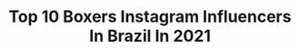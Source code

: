 ---
title: Top 10 Boxers Instagram Influencers In Brazil In 2021
description: >-
  Find top boxers Instagram influencers in Brazil in 2021. Most popular hashtags: #dog #boxerlove #boxerdog #clubinhodosboxers.
platform: Instagram
hits: 49
text_top: Identify the top-rated Instagram influencers on inBeat.
text_bottom: Our platform holds 49 Instagram influencers like this in Brazil for you to contact.
profiles:
  - username: "leandrotorneiro"
    fullname: >-
      Leandro Torneiro
    bio: >-
      919k no YouTube Patrocinadores:@lojadomecanico @boxersoldas @emasterelevadores Email Comercial: leandrotorneiro1@gmail.com
    location: "Brazil"
    followers: 76819
    engagement: 587
    commentsToLikes: 0.017899
    id: ck15rcxor7ayl0i19eo1g1jr4
    verified: false
    hashtags: ""
  - username: "boxerboris_"
    fullname: >-
      Boris 04/11/15⭐Shiro 07/01/18
    bio: >-
      Boris - Boxer, carinhoso e atrapalhado, embaixador @petmoove @labovetoficial @atelielacosdesol @dogtripbr Shiro - Akita, guloso e branquelo
    location: "Brazil"
    followers: 13856
    engagement: 768
    commentsToLikes: 0.174989
    id: ck9we27ufi9kq0j78sqkxef6j
    verified: false
    hashtags: "#akitaclub, #akitabranco, #atelielacosdesol, #boxerdog"
  - username: "peleantoniobb"
    fullname: >-
      ✨PELÉ ANTÔNIO ✨
    bio: >-
      •Boxer- adotado❤️ •Irmão da pretinha e tuca💜 •Porto Belo-SC📍 •Levando uma vida de cão🍃 •Paixão pelo mar⛵️ •Dieta biologicamente apropriada🥩 •Cupons⬇️📦
    location: "Brazil"
    followers: 7556
    engagement: 513
    commentsToLikes: 0.284633
    id: ck9hbmfkahhoq0j784clte7us
    verified: false
    hashtags: "#boxersmile, #engajaamipets, #mar, #boxersofinstagram"
  - username: "daniel_araujofg"
    fullname: >-
      DANIEL ARAÚJO 🇧🇷
    bio: >-
      "THE BRAZILIAN KING" 🇧🇷 Pro boxer: 3-0-0 (2 KO) 🏠 🇧🇷 BSB/MIAMI 🇺🇸
    location: "Brazil"
    followers: 2782
    engagement: 1498
    commentsToLikes: 0.128117
    id: ck5qac7cpfmxq0i11rftsgxbt
    verified: false
    hashtags: "#trabalho, #eua, #letsgo, #boxinglife"
  - username: "diariodeumtrio"
    fullname: >-
      Max,Sophie e Lucy 🐶
    bio: >-
      🧸 O mimado,a caçadora e a Godzilla 🐾 Somos 2 SRD e uma BOXER 👑 Emb.@madalojinhaoficial 🤝 Parc.@meuauau_oficial 🛍️ Cupons no link ↙️
    location: "Brazil"
    followers: 11066
    engagement: 732
    commentsToLikes: 0.091573
    id: ck8t9uv2ppfwi0j78my50kbdl
    verified: false
    hashtags: "#eusouapequenasophie, #photooftheday, #ilovemydog, #eusouaboxerlucy"
  - username: "josecarlosmalato"
    fullname: >-
      josecarlosmalato
    bio: >-
      TV Host. RTP My Speaker’s Corner Pai de 2 boxers🐾 Reservado o direito de expulsão 7/3/64🐠 🌈👨‍❤️‍👨
    location: "Brazil"
    followers: 49102
    engagement: 208
    commentsToLikes: 0.035835
    id: ck5zva5ql3uhg0i14b5fin58z
    verified: true
    hashtags: "#tiobabado, #josecarlosmalato, #paideboxers, #gemeos"
  - username: "bossmanvenom"
    fullname: >-
      Darren Venom Goodall
    bio: >-
      👊 Pro Boxer 5-0(4KO) 🐍 Owner Of @venomfitness_osprey 🐉 @dragonpharma_llc Bossman10 🥊 VIRTUAL PAD WEBSITE NOW LIVE!
    location: "Brazil"
    followers: 169448
    engagement: 98
    commentsToLikes: 0.029835
    id: ck5hj0hyefsh90i11hxmggeby
    verified: false
    hashtags: "#boxing, #boxingtraining, #boxingworkout, #tips"
  - username: "patrickteixeiraboxing"
    fullname: >-
      Patrick Teixeira
    bio: >-
      Campeão Mundial / World Champ (WBO) 🌍 Numero #1 do 🇧🇷 Pro Boxer 31 -1 (KO 22) Signed to Golden Boy Promotions/ IBG Sombrio, SC / Oxnard,CA 🇧🇷🇺🇸
    location: "Brazil"
    followers: 13277
    engagement: 540
    commentsToLikes: 0.044103
    id: ck5pxyahktg7i0i11kjgaj1vp
    verified: true
    hashtags: "#teamteixeira, #ibgboxing, #repost, #goldenboyboxing"
  - username: "proper_alpha_boxers"
    fullname: >-
      Proper Alpha Boxers
    bio: >-
      Boxer dogs breeding 🐶🇵🇹 Usa o link para teres 25% de desconto no teu plano @barkyn ⬇️⬇️⬇️
    location: "Brazil"
    followers: 54900
    engagement: 127
    commentsToLikes: 0.007880
    id: ck136r2p37ubj0i19n17d6913
    verified: false
    hashtags: "#boxerdog, #boxerlovers, #pet, #boxerdogfans"
  - username: "os.boxers"
    fullname: >-
      ➤ ♀️ ʙᴇʟʟᴀ, ʙᴏʙʏ ᴇ ᴅᴜᴋᴇ ♂️
    bio: >-
      DESATIVADOS!! 💜| ʙᴇʟʟᴀ 🐶| ʙᴏxᴇʀ c/ ᴘʀᴏɢɴᴀᴛɪꜱᴍᴏ ɪɴꜰᴇʀɪᴏʀ ♀️| ꜰêᴍᴇᴀ 🎂| 26/11/18 . 💙| ʙᴏʙʏ 🐶| ʙᴏxᴇʀ ♂️| ᴍᴀᴄʜᴏ 🎂| 18/10/14 . 🌎| ʀꜱ 📦| ᴘᴀʀᴄᴇʀɪᴀꜱ ᴅᴅ/ᴇᴍᴀɪʟ
    location: "Brazil"
    followers: 9937
    engagement: 1056
    commentsToLikes: 0.107601
    id: ckf5sgja3fgzy0j23jfxb8afm
    verified: false
    hashtags: "#divulgaengajapets, #clubinhodosboxers, #amigosdakim, #quart"
---